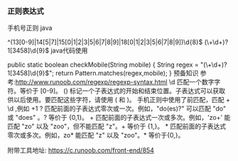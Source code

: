 ### 正则表达式

手机号正则 java

^(13[0-9]|14[5|7]|15[0|1|2|3|5|6|7|8|9]|18[0|1|2|3|5|6|7|8|9])\d{8}$
(\\+\\d+)?1[3458]\\d{9}$
java代码使用

public static boolean checkMobile(String mobile) { 
        String regex = "(\\+\\d+)?1[3458]\\d{9}$"; 
        return Pattern.matches(regex,mobile); 
    }
预备知识 参考:http://www.runoob.com/regexp/regexp-syntax.html \d 匹配一个数字字符。等价于 [0-9]。 () 标记一个子表达式的开始和结束位置。子表达式可以获取供以后使用。要匹配这些字符，请使用 \( 和 \)。 手机正则中使用了前匹配，匹配 + \d ,例如 +1 ? 匹配前面的子表达式零次或一次。例如，"do(es)?" 可以匹配 "do" 或 "does" 。? 等价于 {0,1}。 + 匹配前面的子表达式一次或多次。例如，'zo+' 能匹配 "zo" 以及 "zoo"，但不能匹配 "z"。+ 等价于 {1,}。 * 匹配前面的子表达式零次或多次。例如，zo* 能匹配 "z" 以及 "zoo"。* 等价于{0,}。

附带工具地址: https://c.runoob.com/front-end/854
